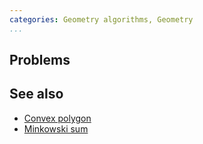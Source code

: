 ```yaml
---
categories: Geometry algorithms, Geometry
...
```


## Problems

## See also
- [Convex polygon]()
- [Minkowski sum]()

